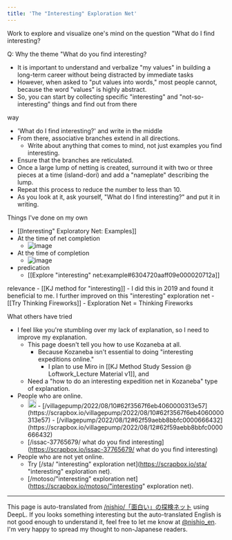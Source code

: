 ```yaml
---
title: 'The "Interesting" Exploration Net'
---
```


Work to explore and visualize one's mind on the question "What do I find interesting?

Q: Why the theme "What do you find interesting?
- It is important to understand and verbalize "my values" in building a long-term career without being distracted by immediate tasks
- However, when asked to "put values into words," most people cannot, because the word "values" is highly abstract.
- So, you can start by collecting specific "interesting" and "not-so-interesting" things and find out from there

way
- 'What do I find interesting?' and write in the middle
- From there, associative branches extend in all directions.
    - Write about anything that comes to mind, not just examples you find interesting.
- Ensure that the branches are reticulated.
- Once a large lump of netting is created, surround it with two or three pieces at a time (island-dori) and add a "nameplate" describing the lump.
- Repeat this process to reduce the number to less than 10.
- As you look at it, ask yourself, "What do I find interesting?" and put it in writing.

Things I've done on my own
- [[Interesting" Exploratory Net: Examples]]
- At the time of net completion
    - ![image](https://gyazo.com/590035c9cfe53885635d908ec323713c/thumb/1000)
- At the time of completion
    - ![image](https://gyazo.com/000c86fffbc9452646f579a8d5f9a170/thumb/1000)
- predication
    - [[Explore "interesting" net:example#6304720aaff09e000020712a]]


relevance
    - [[KJ method for "interesting]]
    - I did this in 2019 and found it beneficial to me. I further improved on this "interesting" exploration net
    - [[Try Thinking Fireworks]]
    - Exploration Net = Thinking Fireworks

What others have tried
- I feel like you're stumbling over my lack of explanation, so I need to improve my explanation.
    - This page doesn't tell you how to use Kozaneba at all.
        - Because Kozaneba isn't essential to doing "interesting expeditions online."
            - I plan to use Miro in [[KJ Method Study Session @ Loftwork_Lecture Material v1]], and
    - Need a "how to do an interesting expedition net in Kozaneba" type of explanation.
- People who are online.
    - <img src='https://scrapbox.io/api/pages/villagepump/inajob/icon' alt='/villagepump/inajob.icon' height="19.5"/>
        - [/villagepump/2022/08/10#62f3567f6eb4060000313e57](https://scrapbox.io/villagepump/2022/08/10#62f3567f6eb4060000313e57)
        - [/villagepump/2022/08/12#62f59aebb8bbfc0000666432](https://scrapbox.io/villagepump/2022/08/12#62f59aebb8bbfc0000666432)
    - [/issac-37765679/ what do you find interesting](https://scrapbox.io/issac-37765679/ what do you find interesting)
- People who are not yet online.
    - Try [/sta/ "interesting" exploration net](https://scrapbox.io/sta/ "interesting" exploration net).
    - [/motoso/"interesting" exploration net](https://scrapbox.io/motoso/"interesting" exploration net).

---
This page is auto-translated from [/nishio/「面白い」の探検ネット](https://scrapbox.io/nishio/「面白い」の探検ネット) using DeepL. If you looks something interesting but the auto-translated English is not good enough to understand it, feel free to let me know at [@nishio_en](https://twitter.com/nishio_en). I'm very happy to spread my thought to non-Japanese readers.